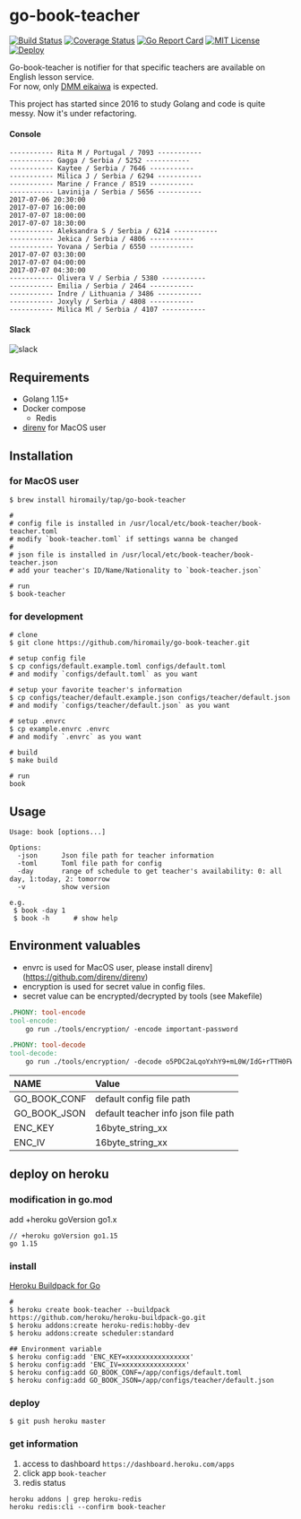 # go-book-teacher

[![Build Status](https://travis-ci.org/hiromaily/go-book-teacher.svg?branch=master)](https://travis-ci.org/hiromaily/go-book-teacher)
[![Coverage Status](https://coveralls.io/repos/github/hiromaily/go-book-teacher/badge.svg)](https://coveralls.io/github/hiromaily/go-book-teacher)
[![Go Report Card](https://goreportcard.com/badge/github.com/hiromaily/go-book-teacher)](https://goreportcard.com/report/github.com/hiromaily/go-book-teacher)
[![MIT License](http://img.shields.io/badge/license-MIT-blue.svg?style=flat)](https://raw.githubusercontent.com/hiromaily/go-book-teacher/master/LICENSE)
[![Deploy](https://www.herokucdn.com/deploy/button.svg)](https://heroku.com/deploy?template=https://github.com/hiromaily/go-book-teacher)

Go-book-teacher is notifier for that specific teachers are available on English lesson service.  
For now, only [DMM eikaiwa](https://eikaiwa.dmm.com/) is expected.

This project has started since 2016 to study Golang and code is quite messy. Now it's under refactoring.

#### Console
```
----------- Rita M / Portugal / 7093 -----------
----------- Gagga / Serbia / 5252 -----------
----------- Kaytee / Serbia / 7646 -----------
----------- Milica J / Serbia / 6294 -----------
----------- Marine / France / 8519 -----------
----------- Lavinija / Serbia / 5656 -----------
2017-07-06 20:30:00
2017-07-07 16:00:00
2017-07-07 18:00:00
2017-07-07 18:30:00
----------- Aleksandra S / Serbia / 6214 -----------
----------- Jekica / Serbia / 4806 -----------
----------- Yovana / Serbia / 6550 -----------
2017-07-07 03:30:00
2017-07-07 04:00:00
2017-07-07 04:30:00
----------- Olivera V / Serbia / 5380 -----------
----------- Emilia / Serbia / 2464 -----------
----------- Indre / Lithuania / 3486 -----------
----------- Joxyly / Serbia / 4808 -----------
----------- Milica Ml / Serbia / 4107 -----------
```


#### Slack
![slack](https://raw.githubusercontent.com/hiromaily/go-book-teacher/master/images/slack_image.png)


## Requirements
- Golang 1.15+
- Docker compose
  - Redis
- [direnv](https://github.com/direnv/direnv) for MacOS user


## Installation
### for MacOS user
```
$ brew install hiromaily/tap/go-book-teacher

# 
# config file is installed in /usr/local/etc/book-teacher/book-teacher.toml
# modify `book-teacher.toml` if settings wanna be changed
#
# json file is installed in /usr/local/etc/book-teacher/book-teacher.json
# add your teacher's ID/Name/Nationality to `book-teacher.json`

# run
$ book-teacher
```

### for development
```
# clone
$ git clone https://github.com/hiromaily/go-book-teacher.git

# setup config file
$ cp configs/default.example.toml configs/default.toml
# and modify `configs/default.toml` as you want

# setup your favorite teacher's information
$ cp configs/teacher/default.example.json configs/teacher/default.json
# and modify `configs/teacher/default.json` as you want

# setup .envrc
$ cp example.envrc .envrc
# and modify `.envrc` as you want

# build
$ make build

# run
book
```

## Usage
```
Usage: book [options...]

Options:
  -json      Json file path for teacher information
  -toml      Toml file path for config
  -day       range of schedule to get teacher's availability: 0: all day, 1:today, 2: tomorrow
  -v         show version

e.g.
 $ book -day 1
 $ book -h      # show help
```

## Environment valuables
- envrc is used for MacOS user, please install direnv](https://github.com/direnv/direnv)
- encryption is used for secret value in config files.
- secret value can be encrypted/decrypted by tools (see Makefile)

```Makefile
.PHONY: tool-encode
tool-encode:
	go run ./tools/encryption/ -encode important-password

.PHONY: tool-decode
tool-decode:
	go run ./tools/encryption/ -decode o5PDC2aLqoYxhY9+mL0W/IdG+rTTH0FWPUT4u1XBzko=
```

| NAME              | Value                                         |
|:------------------|:----------------------------------------------|
| GO_BOOK_CONF      | default config file path                      |
| GO_BOOK_JSON      | default teacher info json file path           |
| ENC_KEY           | 16byte_string_xx                              |
| ENC_IV            | 16byte_string_xx                              |


## deploy on heroku
### modification in go.mod
add +heroku goVersion go1.x
```
// +heroku goVersion go1.15
go 1.15
```

### install
[Heroku Buildpack for Go](https://elements.heroku.com/buildpacks/heroku/heroku-buildpack-go)

```
#
$ heroku create book-teacher --buildpack https://github.com/heroku/heroku-buildpack-go.git
$ heroku addons:create heroku-redis:hobby-dev
$ heroku addons:create scheduler:standard

## Environment variable
$ heroku config:add 'ENC_KEY=xxxxxxxxxxxxxxxx'
$ heroku config:add 'ENC_IV=xxxxxxxxxxxxxxxx'
$ heroku config:add GO_BOOK_CONF=/app/configs/default.toml
$ heroku config:add GO_BOOK_JSON=/app/configs/teacher/default.json
```

### deploy
```
$ git push heroku master
```

### get information
1. access to dashboard `https://dashboard.heroku.com/apps`
2. click app `book-teacher`
3. redis status
```
heroku addons | grep heroku-redis
heroku redis:cli --confirm book-teacher
```
